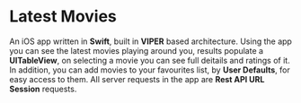 # Latest Movies

An iOS app written in **Swift**, built in **VIPER** based architecture. Using the app you can see the latest movies playing around you, results populate a **UITableView**, on selecting a movie you can see full deitails and ratings of it. In addition, you can add movies to your favourites list, by **User Defaults**, for easy access to them. All server requests in the app are **Rest API URL Session** requests.
